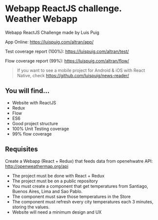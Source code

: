 # Webapp ReactJS challenge. Weather Webapp
Webapp ReactJS Challenge made by Luis Puig

App Online: https://luispuig.com/altran/app/

Test coverage report (100%): https://luispuig.com/altran/test/

Flow coverage report (99%): https://luispuig.com/altran/flow/

> If you want to see a mobile project for Android & iOS with React Native, check https://github.com/luispuig/news-reader/

## You will find...
- Website with ReactJS
- Redux
- Flow
- ES6
- Good project structure
- 100% Unit Testing coverage
- 99% flow coverage


## Requisites

Create a Webapp (React + Redux) that feeds data from openehwatre API: http://openweathermap.org/api

- The project must be done with React + Redux
- The project must be on a public repository
- You must create a component that get temperatures from Santiago, Buenos Aires, Lima and Sao Pablo.
- The component must save those temperatures in the Store
- The component must refresh every city temperatures each 3 minutes, storing the values.
- Website will need a minimum design and UX
